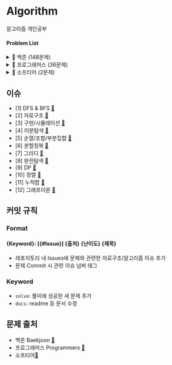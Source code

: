 # Algorithm

알고리즘 개인공부

#### Problem List

<details>
  <summary>📁 백준 (148문제)</summary>
  </br>
  
<div markdown="1">

| 번호                                            | 문제                    | 분류                           | 난이도   |                  느낀점                   |                    코드                     | 한번 더 풀어보기 |
| ----------------------------------------------- | ----------------------- | ------------------------------ | :--------: | :---------------------------------------: | :-----------------------------------------: | :--------------: |
| [b2583](https://www.acmicpc.net/problem/2583)   | 영역 구하기             | BFS, DFS                       | <img height="20px" width="20px" align="center" src="https://static.solved.ac/tier_small/10.svg"/> |      [📘](백준/b2583_영역구하기.md)       |      [💻](백준/b2583_영역구하기.java)       |        ❌        |
| [b1697](https://www.acmicpc.net/problem/1697)   | 숨바꼭질                | BFS, DFS                       | <img height="20px" width="20px" align="center" src="https://static.solved.ac/tier_small/10.svg"/> |       [📘](백준/b1697_숨바꼭질.md)        |       [💻](백준/b1697_숨바꼭질.java)        |        ❌        |
| [b2178](https://www.acmicpc.net/problem/2178)   | 미로탐색                | BFS, DFS                       | <img height="20px" width="20px" align="center" src="https://static.solved.ac/tier_small/10.svg"/> |       [📘](백준/b2178_미로탐색.md)        |       [💻](백준/b2178_미로탐색.java)        |        ❌        |
| [b2493](https://www.acmicpc.net/problem/2493)   | 탑                      | 자료구조/스택                  | <img height="20px" width="20px" align="center" src="https://static.solved.ac/tier_small/11.svg"/> |          [📘](백준/b2493_탑.md)           |          [💻](백준/b2493_탑.java)           |        🔺        |
| [b20006](https://www.acmicpc.net/problem/20006) | 랭킹전 대기열           | 구현                           | <img height="20px" width="20px" align="center" src="https://static.solved.ac/tier_small/9.svg"/> |     [📘](백준/b20006_랭킹전대기열.md)     |     [💻](백준/b20006_랭킹전대기열.java)     |       ⭕️        |
| [b20125](https://www.acmicpc.net/problem/20125) | 쿠키의 신체측정         | 구현                           | <img height="20px" width="20px" align="center" src="https://static.solved.ac/tier_small/7.svg"/> |    [📘](백준/b20125_쿠키의신체측정.md)    |    [💻](백준/b20125_쿠키의신체측정.java)    |        ❌        |
| [b2468](https://www.acmicpc.net/problem/2468)   | 안전영역                | BFS, DFS                       | <img height="20px" width="20px" align="center" src="https://static.solved.ac/tier_small/10.svg"/>  |       [📘](백준/b2468_안전영역.md)        |       [💻](백준/b2468_안전영역.java)        |        ❌        |
| [b19637](https://www.acmicpc.net/problem/19637) | IF문 좀 대신 써줘       | 이분탐색                       | <img height="20px" width="20px" align="center" src="https://static.solved.ac/tier_small/8.svg"/> |    [📘](백준/b19637_IF문좀대신써줘.md)    |    [💻](백준/b19637_IF문좀대신써줘.java)    |        🔺        |
| [b1590](https://www.acmicpc.net/problem/1590)   | 캠프가는영식            | 이분탐색                       |  <img height="20px" width="20px" align="center" src="https://static.solved.ac/tier_small/7.svg"/> |     [📘](백준/b1590_캠프가는영식.md)      |     [💻](백준/b1590_캠프가는영식.java)      |        🔺        |
| [b7569](https://www.acmicpc.net/problem/7569)   | 토마토                  | BFS, DFS                       |  <img height="20px" width="20px" align="center" src="https://static.solved.ac/tier_small/12.svg"/>  |        [📘](백준/b7569_토마토.md)         |        [💻](백준/b7569_토마토.java)         |        ❌        |
| [b7795](https://www.acmicpc.net/problem/7795)   | 먹을 것인가 먹힐 것인가 | 이분탐색                       |  <img height="20px" width="20px" align="center" src="https://static.solved.ac/tier_small/6.svg"/> | [📘](백준/b7795_먹을것인가먹힐것인가.md)  | [💻](백준/b7795_먹을것인가먹힐것인가.java)  |        ❌        |
| [b15686](https://www.acmicpc.net/problem/15686) | 치킨배달                | BFS, DFS/구현/순조부           |  <img height="20px" width="20px" align="center" src="https://static.solved.ac/tier_small/11.svg"/>    |       [📘](백준/b15686_치킨배달.md)       |       [💻](백준/b15686_치킨배달.java)       |       ⭕️        |
| [b3055](https://www.acmicpc.net/problem/3055)   | 탈출                    | BFS, DFS                       |  <img height="20px" width="20px" align="center" src="https://static.solved.ac/tier_small/12.svg"/>    |         [📘](백준/b3055_탈출.md)          |         [💻](백준/b3055_탈출.java)          |        ❌        |
| [b11724](https://www.acmicpc.net/problem/11724) | 연결 요소의 개수        | 그래프이론/BFS, DFS            |  <img height="20px" width="20px" align="center" src="https://static.solved.ac/tier_small/9.svg"/>  |    [📘](백준/b11724_연결요소의개수.md)    |    [💻](백준/b11724_연결요소의개수.java)    |        🔺        |
| [b1707](https://www.acmicpc.net/problem/1707)   | 이분 그래프             | 그래프이론/BFS, DFS            |  <img height="20px" width="20px" align="center" src="https://static.solved.ac/tier_small/12.svg"/>    |      [📘](백준/b1707_이분그래프.md)       |      [💻](백준/b1707_이분그래프.java)       |       ⭕️        |
| [b10451](https://www.acmicpc.net/problem/10451) | 순열 사이클             | 그래프이론/BFS, DFS            |  <img height="20px" width="20px" align="center" src="https://static.solved.ac/tier_small/8.svg"/>  |      [📘](백준/b10451_순열사이클.md)      |      [💻](백준/b10451_순열사이클.java)      |        ❌        |
| [b2331](https://www.acmicpc.net/problem/2331)   | 반복수열                | 수학/구현                      |  <img height="20px" width="20px" align="center" src="https://static.solved.ac/tier_small/7.svg"/>  |       [📘](백준/b2331_반복수열.md)        |       [💻](백준/b2331_반복수열.java)        |        ❌        |
| [b9466](https://www.acmicpc.net/problem/9466)   | 텀 프로젝트             | 그래프이론/BFS, DFS            |  <img height="20px" width="20px" align="center" src="https://static.solved.ac/tier_small/13.svg"/>   |      [📘](백준/b9466_텀프로젝트.md)       |      [💻](백준/b9466_텀프로젝트.java)       |       ⭕️        |
| [b2667](https://www.acmicpc.net/problem/2667)   | 단지번호                | BFS, DFS                       |  <img height="20px" width="20px" align="center" src="https://static.solved.ac/tier_small/10.svg"/>  |       [📘](백준/b2667_단지번호.md)        |       [💻](백준/b2667_단지번호.java)        |        ❌        |
| [b2146](https://www.acmicpc.net/problem/2146)   | 다리만들기              | BFS, DFS                       |  <img height="20px" width="20px" align="center" src="https://static.solved.ac/tier_small/13.svg"/>   |      [📘](백준/b2146_다리만들기.md)       |      [💻](백준/b2146_다리만들기.java)       |        ❌        |
| [b1991](https://www.acmicpc.net/problem/1991)   | 트리순회                | 자료구조/트리                  |  <img height="20px" width="20px" align="center" src="https://static.solved.ac/tier_small/10.svg"/>  |       [📘](백준/b1991_트리순회.md)        |       [💻](백준/b1991_트리순회.java)        |       ⭕️        |
| [b11725](https://www.acmicpc.net/problem/11725) | 트리의 부모 찾기        | 그래프이론/BFS, DFS/트리       |  <img height="20px" width="20px" align="center" src="https://static.solved.ac/tier_small/9.svg"/>  |    [📘](백준/b11725_트리의부모찾기.md)    |    [💻](백준/b11725_트리의부모찾기.java)    |        ❌        |
| [b1967](https://www.acmicpc.net/problem/1967)   | 트리의 지름             | BFS, DFS/트리                  |  <img height="20px" width="20px" align="center" src="https://static.solved.ac/tier_small/12.svg"/>    |      [📘](백준/b1967_트리의지름.md)       |      [💻](백준/b1967_트리의지름.java)       |        ❌        |
| [b1167](https://www.acmicpc.net/problem/1167)   | 트리의 지름             | BFS, DFS/트리                  |  <img height="20px" width="20px" align="center" src="https://static.solved.ac/tier_small/14.svg"/>    |      [📘](백준/b1167_트리의지름.md)       |      [💻](백준/b1167_트리의지름.java)       |        ❌        |
| [b1654](https://www.acmicpc.net/problem/1654)   | 랜선자르기              | 이분탐색                       |  <img height="20px" width="20px" align="center" src="https://static.solved.ac/tier_small/9.svg"/>  |      [📘](백준/b1654_랜선자르기.md)       |      [💻](백준/b1654_랜선자르기.java)       |        ❌        |
| [b2805](https://www.acmicpc.net/problem/2805)   | 나무자르기              | 이분탐색                       |  <img height="20px" width="20px" align="center" src="https://static.solved.ac/tier_small/9.svg"/>  |      [📘](백준/b2805_나무자르기.md)       |      [💻](백준/b1654_나무자르기.java)       |        ❌        |
| [b10816](https://www.acmicpc.net/problem/10816) | 숫자카드2               | 이분탐색                       |  <img height="20px" width="20px" align="center" src="https://static.solved.ac/tier_small/7.svg"/>  |      [📘](백준/b10816_숫자카드2.md)       |      [💻](백준/b10816_숫자카드2.java)       |        ❌        |
| [b2110](https://www.acmicpc.net/problem/2110)   | 공유기설치              | 이분탐색                       |  <img height="20px" width="20px" align="center" src="https://static.solved.ac/tier_small/12.svg"/>   |        [📘](백준/b2110_공유기.md)         |        [💻](백준/b2110_공유기.java)         |        ❌        |
| [b10815](https://www.acmicpc.net/problem/10815) | 숫자카드                | 이분탐색                       |  <img height="20px" width="20px" align="center" src="https://static.solved.ac/tier_small/6.svg"/>  |       [📘](백준/b10815_숫자카드.md)       |       [💻](백준/b10815_숫자카드.java)       |        ❌        |
| [b11728](https://www.acmicpc.net/problem/11728) | 배열합치기              | 분할정복                       |  <img height="20px" width="20px" align="center" src="https://static.solved.ac/tier_small/6.svg"/>  |      [📘](백준/b11728_배열합치기.md)      |      [💻](백준/b11728_배열합치기.java)      |        ❌        |
| [b1780](https://www.acmicpc.net/problem/1780)   | 종이의개수              | 분할정복                       |  <img height="20px" width="20px" align="center" src="https://static.solved.ac/tier_small/9.svg"/>  |      [📘](백준/b1780_종이의개수.md)       |      [💻](백준/b1780_종이의개수.java)       |       ⭕️        |
| [b1992](https://www.acmicpc.net/problem/1992)   | 쿼드트리                | 분할정복                       |  <img height="20px" width="20px" align="center" src="https://static.solved.ac/tier_small/10.svg"/>  |       [📘](백준/b1992_쿼드트리.md)        |       [💻](백준/b1992_쿼드트리.java)        |        ❌        |
| [b2447](https://www.acmicpc.net/problem/2447)   | 별찍기10                | 분할정복                       |  <img height="20px" width="20px" align="center" src="https://static.solved.ac/tier_small/11.svg"/>    |       [📘](백준/b2447_별찍기10.md)        |       [💻](백준/b2447_별찍기10.java)        |        ❌        |
| [b11047](https://www.acmicpc.net/problem/11047) | 동전0                   | 그리디                         |  <img height="20px" width="20px" align="center" src="https://static.solved.ac/tier_small/7.svg"/>  |        [📘](백준/b11047_동전0.md)         |        [💻](백준/b11047_동전0.java)         |        ❌        |
| [b10610](https://www.acmicpc.net/problem/10610) | 30                      | 그리디                         |  <img height="20px" width="20px" align="center" src="https://static.solved.ac/tier_small/7.svg"/>  |          [📘](백준/b10610_30.md)          |          [💻](백준/b10610_30.java)          |        ❌        |
| [b1783](https://www.acmicpc.net/problem/1783)   | 병든 나이트             | 그리디                         |  <img height="20px" width="20px" align="center" src="https://static.solved.ac/tier_small/8.svg"/>  |      [📘](백준/b1783_병든나이트.md)       |      [💻](백준/b1783_병든나이트.java)       |        ❌        |
| [b1931](https://www.acmicpc.net/problem/1931)   | 회의실 배정             | 그리디                         |  <img height="20px" width="20px" align="center" src="https://static.solved.ac/tier_small/10.svg"/>  |      [📘](백준/b1931_회의실배정.md)       |      [💻](백준/b1931_회의실배정.java)       |        ❌        |
| [b1744](https://www.acmicpc.net/problem/1744)   | 수묶기                  | 그리디                         |  <img height="20px" width="20px" align="center" src="https://static.solved.ac/tier_small/12.svg"/>   |        [📘](백준/b1744_수묶기.md)         |        [💻](백준/b1744_수묶기.java)         |        ❌        |
| [b1476](https://www.acmicpc.net/problem/1476)   | 날짜계산                | 완전탐색                       |  <img height="20px" width="20px" align="center" src="https://static.solved.ac/tier_small/6.svg"/>  |       [📘](백준/b1476_날짜계산.md)        |       [💻](백준/b1476_날짜계산.java)        |        ❌        |
| [b1107](https://www.acmicpc.net/problem/1107)   | 리모컨                  | 완전탐색                       |  <img height="20px" width="20px" align="center" src="https://static.solved.ac/tier_small/11.svg"/>   |        [📘](백준/b1107_리모컨.md)         |        [💻](백준/b1107_리모컨.java)         |       ⭕️        |
| [b9095](https://www.acmicpc.net/problem/9095)   | 1,2,3 더하기            | 완전탐색/DP                    |  <img height="20px" width="20px" align="center" src="https://static.solved.ac/tier_small/8.svg"/>  |       [📘](백준/b9095_123더하기.md)       |       [💻](백준/b9095_123더하기.java)       |        🔺        |
| [b10819](https://www.acmicpc.net/problem/10819) | 차이를 최대로           | 완전탐색                       |  <img height="20px" width="20px" align="center" src="https://static.solved.ac/tier_small/9.svg"/>  |     [📘](백준/b10819_차이를최대로.md)     |     [💻](백준/b10819_차이를최대로.java)     |        ❌        |
| [b10971](https://www.acmicpc.net/problem/10971) | 외판원순회2             | 완전탐색                       |  <img height="20px" width="20px" align="center" src="https://static.solved.ac/tier_small/9.svg"/>  |     [📘](백준/b10971_외판원순회2.md)      |     [💻](백준/b10971_외판원순회2.java)      |        ❌        |
| [b1963](https://www.acmicpc.net/problem/1963)   | 소수경로                | 완전탐색                       |  <img height="20px" width="20px" align="center" src="https://static.solved.ac/tier_small/12.svg"/>   |       [📘](백준/b1963_소수경로.md)        |       [💻](백준/b1963_소수경로.java)        |       ⭕️        |
| [b9019](https://www.acmicpc.net/problem/9019)   | DSLR                    | 완전탐색                       |  <img height="20px" width="20px" align="center" src="https://static.solved.ac/tier_small/12.svg"/>    |         [📘](백준/b9019_DSLR.md)          |         [💻](백준/b9019_DSLR.java)          |        ❌        |
| [b2251](https://www.acmicpc.net/problem/2251)   | 물통                    | 완전탐색                       |  <img height="20px" width="20px" align="center" src="https://static.solved.ac/tier_small/11.svg"/>    |         [📘](백준/b2251_물통.md)          |         [💻](백준/b2251_물통.java)          |        ❌        |
| [b2186](https://www.acmicpc.net/problem/2186)   | 문자판                  | 완전탐색/DP                    |  <img height="20px" width="20px" align="center" src="https://static.solved.ac/tier_small/12.svg"/>    |        [📘](백준/b2186_문자판.md)         |           [💻](백준/b2186_.java)            |       ⭕️        |
| [b5014](https://www.acmicpc.net/problem/5014)   | 스타트링크              | 완전탐색                       |  <img height="20px" width="20px" align="center" src="https://static.solved.ac/tier_small/10.svg"/>  |      [📘](백준/b5014_스타트링크.md)       |      [💻](백준/b5014_스타트링크.java)       |        ❌        |
| [b16509](https://www.acmicpc.net/problem/16509) | 장군                    | 구현/BFS, DFS                  |  <img height="20px" width="20px" align="center" src="https://static.solved.ac/tier_small/11.svg"/>    |         [📘](백준/b16509_장군.md)         |         [💻](백준/b16509_장군.java)         |        ❌        |
| [b2174](https://www.acmicpc.net/problem/2174)   | 로봇 시뮬레이션         | 구현                           |  <img height="20px" width="20px" align="center" src="https://static.solved.ac/tier_small/11.svg"/>    |    [📘](백준/b2174_로봇시뮬레이션.md)     |    [💻](백준/b2174_로봇시뮬레이션.java)     |        ❌        |
| [b22251](https://www.acmicpc.net/problem/22251) | 빌런 호석               | 구현/완전탐색                  |  <img height="20px" width="20px" align="center" src="https://static.solved.ac/tier_small/11.svg"/>    |       [📘](백준/b22251_빌런호석.md)       |       [💻](백준/b22251_빌런호석.java)       |       ⭕️        |
| [b2668](https://www.acmicpc.net/problem/2668)   | 숫자고르기              | BFS, DFS                       |  <img height="20px" width="20px" align="center" src="https://static.solved.ac/tier_small/11.svg"/>    |      [📘](백준/b2668_숫자고르기.md)       |      [💻](백준/b2668_숫자고르기.java)       |       ⭕️        |
| [b1912](https://www.acmicpc.net/problem/1912)   | 연속합                  | DP                             |  <img height="20px" width="20px" align="center" src="https://static.solved.ac/tier_small/9.svg"/>  |        [📘](백준/b1912_연속합.md)         |        [💻](백준/b1912_연속합.java)         |        ❌        |
| [b16953](https://www.acmicpc.net/problem/16953) | A to B                  | BFS, DFS                       |  <img height="20px" width="20px" align="center" src="https://static.solved.ac/tier_small/9.svg"/>  |         [📘](백준/b16953_AtoB.md)         |         [💻](백준/b16953_AtoB.java)         |        ❌        |
| [b17136](https://www.acmicpc.net/problem/17136) | 색종이 붙이기           | 완전탐색                       |  <img height="20px" width="20px" align="center" src="https://static.solved.ac/tier_small/14.svg"/>    |     [📘](백준/b17136_색종이붙이기.md)     |     [💻](백준/b17136_색종이붙이기.java)     |       ⭕️        |
| [b16434](https://www.acmicpc.net/problem/16434) | 드래곤 앤 던전          | 구현                           |  <img height="20px" width="20px" align="center" src="https://static.solved.ac/tier_small/11.svg"/>    |     [📘](백준/b16434_드래곤앤던전.md)     |     [💻](백준/b16434_드래곤앤던전.java)     |       ⭕️        |
| [b9012](https://www.acmicpc.net/problem/9012)   | 괄호                    | 자료구조/스택                  |  <img height="20px" width="20px" align="center" src="https://static.solved.ac/tier_small/7.svg"/>  |         [📘](백준/b9012_괄호.md)          |         [💻](백준/b9012_괄호.java)          |        ❌        |
| [b2559](https://www.acmicpc.net/problem/2559)   | 수열                    | 구현                           |  <img height="20px" width="20px" align="center" src="https://static.solved.ac/tier_small/8.svg"/>  |         [📘](백준/b2559_수열.md)          |         [💻](백준/b2559_수열.java)          |        ❌        |
| [b12851](https://www.acmicpc.net/problem/12851) | 숨바꼭질2               | BFS, DFS                       |  <img height="20px" width="20px" align="center" src="https://static.solved.ac/tier_small/12.svg"/>    |      [📘](백준/b12851_숨바꼭질2.md)       |      [💻](백준/b12851_숨바꼭질2.java)       |        🔺        |
| [b2240](https://www.acmicpc.net/problem/2240)   | 자두나무                | DP                             |  <img height="20px" width="20px" align="center" src="https://static.solved.ac/tier_small/11.svg"/>   |       [📘](백준/b2240_자두나무.md)        |       [💻](백준/b2240_자두나무.java)        |       ⭕️        |
| [b17822](https://www.acmicpc.net/problem/17822) | 원판돌리기              | 구현/시뮬레이션                |  <img height="20px" width="20px" align="center" src="https://static.solved.ac/tier_small/14.svg"/>    |      [📘](백준/b17822_원판돌리기.md)      |      [💻](백준/b17822_원판돌리기.java)      |        ❌        |
| [b1182](https://www.acmicpc.net/problem/1182)   | 부분수열의 합           | 완전탐색/순조부                |  <img height="20px" width="20px" align="center" src="https://static.solved.ac/tier_small/9.svg"/>  |     [📘](백준/b1182_부분수열의합.md)      |     [💻](백준/b1182_부분수열의합.java)      |        ❌        |
| [b17144](https://www.acmicpc.net/problem/17144) | 미세먼지 안녕!          | 구현/시뮬레이션                |  <img height="20px" width="20px" align="center" src="https://static.solved.ac/tier_small/12.svg"/>    |     [📘](백준/b17144_미세먼지안녕.md)     |     [💻](백준/b17144_미세먼지안녕.java)     |        ❌        |
| [b2910](https://www.acmicpc.net/problem/2910)   | 빈도 정렬               | 자료구조/해시                  |  <img height="20px" width="20px" align="center" src="https://static.solved.ac/tier_small/8.svg"/>  |       [📘](백준/b2910_빈도정렬.md)        |       [💻](백준/b2910_빈도정렬.java)        |       ⭕️        |
| [b15989](https://www.acmicpc.net/problem/15989) | 1,2,3 더하기 4          | DP                             |  <img height="20px" width="20px" align="center" src="https://static.solved.ac/tier_small/9.svg"/>  |      [📘](백준/b15989_123더하기4.md)      |      [💻](백준/b15989_123더하기4.java)      |        🔺        |
| [b5972](https://www.acmicpc.net/problem/5972)   | 택배 배송               | 다익스트라/그래프이론          |  <img height="20px" width="20px" align="center" src="https://static.solved.ac/tier_small/11.svg"/>    |       [📘](백준/b5972_택배배송.md)        |       [💻](백준/b5972_택배배송.java)        |       ⭕️        |
| [b1863](https://www.acmicpc.net/problem/1863)   | 스카이라인 쉬운거       | 자료구조/스택                  |  <img height="20px" width="20px" align="center" src="https://static.solved.ac/tier_small/11.svg"/>    |   [📘](백준/b1863_스카이라인쉬운거.md)    |   [💻](백준/b1863_스카이라인쉬운거.java)    |       ⭕️        |
| [b20920](https://www.acmicpc.net/problem/20920) | 영단어 암기는 괴로워    | 자료구조/해시                  |  <img height="20px" width="20px" align="center" src="https://static.solved.ac/tier_small/8.svg"/>  |  [📘](백준/b20920_영단어암기는괴로워.md)  |  [💻](백준/b20920_영단어암기는괴로워.java)  |        ❌        |
| [b2141](https://www.acmicpc.net/problem/2141)   | 우체국                  | 그리디/정렬                    |  <img height="20px" width="20px" align="center" src="https://static.solved.ac/tier_small/12.svg"/>    |        [📘](백준/b2141_우체국.md)         |        [💻](백준/b2141_우체국.java)         |       ⭕️        |
| [b1018](https://www.acmicpc.net/problem/1018)   | 체스판 다시 칠하기      | 완전탐색                       |  <img height="20px" width="20px" align="center" src="https://static.solved.ac/tier_small/7.svg"/>  |   [📘](백준/b1018_체스판다시칠하기.md)    |   [💻](백준/b1018_체스판다시칠하기.java)    |        ❌        |
| [b1940](https://www.acmicpc.net/problem/1940)   | 주몽                    | 완전탐색                       |  <img height="20px" width="20px" align="center" src="https://static.solved.ac/tier_small/7.svg"/>  |         [📘](백준/b1940_주몽.md)          |         [💻](백준/b1940_주몽.java)          |        ❌        |
| [b1976](https://www.acmicpc.net/problem/1976)   | 여행가자                | 그래프이론                     |  <img height="20px" width="20px" align="center" src="https://static.solved.ac/tier_small/12.svg"/>    |       [📘](백준/b1976_여행가자.md)        |       [💻](백준/b1976_여행가자.java)        |       ⭕️        |
| [b4949](https://www.acmicpc.net/problem/4949)   | 균형잡힌 세상           | 자료구조/스택                  |  <img height="20px" width="20px" align="center" src="https://static.solved.ac/tier_small/7.svg"/> |     [📘](백준/b4949_균형잡힌세상.md)      |     [💻](백준/b4949_균형잡힌세상.java)      |        ❌        |
| [b6593](https://www.acmicpc.net/problem/6593)   | 상범 빌딩               | BFS, DFS                       |  <img height="20px" width="20px" align="center" src="https://static.solved.ac/tier_small/11.svg"/>    |       [📘](백준/b6593_상범빌딩.md)        |       [💻](백준/b6593_상범빌딩.java)        |        ❌        |
| [b2343](https://www.acmicpc.net/problem/2343)   | 기타 레슨               | 이분탐색                       |  <img height="20px" width="20px" align="center" src="https://static.solved.ac/tier_small/10.svg"/>  |       [📘](백준/b2343_기타레슨.md)        |       [💻](백준/b2343_기타레슨.java)        |        🔺        |
| [b1911](https://www.acmicpc.net/problem/1911)   | 흙길 보수하기           | 정렬                           |  <img height="20px" width="20px" align="center" src="https://static.solved.ac/tier_small/10.svg"/>  |     [📘](백준/b1911_흙길보수하기.md)      |     [💻](백준/b1911_흙길보수하기.java)      |        ❌        |
| [b20437](https://www.acmicpc.net/problem/20437) | 문자열 게임2            | 완전탐색/문자열/투포인터       |  <img height="20px" width="20px" align="center" src="https://static.solved.ac/tier_small/11.svg"/>    |     [📘](백준/b20437_문자열게임2.md)      |     [💻](백준/b20437_문자열게임2.java)      |        🔺        |
| [b5427](https://www.acmicpc.net/problem/5427)   | 불                      | BFS, DFS                       |  <img height="20px" width="20px" align="center" src="https://static.solved.ac/tier_small/12.svg"/>    |          [📘](백준/b5427_불.md)           |          [💻](백준/b5427_불.java)           |        🔺        |
| [b1446](https://www.acmicpc.net/problem/1446)   | 지름길                  | 그래프이론                     |  <img height="20px" width="20px" align="center" src="https://static.solved.ac/tier_small/10.svg"/>  |        [📘](백준/b1446_지름길.md)         |        [💻](백준/b1446_지름길.java)         |       ⭕️        |
| [b1911](https://www.acmicpc.net/problem/2206)   | 벽 부수고 이동하기      | BFS, DFS                       |  <img height="20px" width="20px" align="center" src="https://static.solved.ac/tier_small/13.svg"/>    |   [📘](백준/b2206_벽부수고이동하기.md)    |   [💻](백준/b2206_벽부수고이동하기.java)    |        ❌        |
| [b14620](https://www.acmicpc.net/problem/14620) | 꽃길                    | 완전탐색                       |  <img height="20px" width="20px" align="center" src="https://static.solved.ac/tier_small/9.svg"/>  |         [📘](백준/b14620_꽃길.md)         |         [💻](백준/b14620_꽃길.java)         |        ❌        |
| [b1189](https://www.acmicpc.net/problem/1189)   | 컴백홈                  | 완전탐색                       |  <img height="20px" width="20px" align="center" src="https://static.solved.ac/tier_small/10.svg"/>  |        [📘](백준/b1189_컴백홈.md)         |        [💻](백준/b1189_컴백홈.java)         |        ❌        |
| [b20300](https://www.acmicpc.net/problem/20300) | 서강근육맨              | 그리디                         |  <img height="20px" width="20px" align="center" src="https://static.solved.ac/tier_small/8.svg"/>  |      [📘](백준/b20300_서강근육맨.md)      |      [💻](백준/b20300_서강근육맨.java)      |        ❌        |
| [b16234](https://www.acmicpc.net/problem/16234) | 인구이동                | BFS, DFS / 구현                |  <img height="20px" width="20px" align="center" src="https://static.solved.ac/tier_small/11.svg"/>    |       [📘](백준/b16234_인구이동.md)       |       [💻](백준/b16234_인구이동.java)       |        🔺        |
| [b2193](https://www.acmicpc.net/problem/2193)   | 이친수                  | DP                             |  <img height="20px" width="20px" align="center" src="https://static.solved.ac/tier_small/8.svg"/>  |        [📘](백준/b2193_이친수.md)         |        [💻](백준/b2193_이친수.java)         |        ❌        |
| [b14503](https://www.acmicpc.net/problem/14503) | 로봇 청소기             | 구현                           |  <img height="20px" width="20px" align="center" src="https://static.solved.ac/tier_small/1.svg"/>   |      [📘](백준/b14503_로봇청소기.md)      |      [💻](백준/b14503_로봇청소기.java)      |        ❌        |
| [b7562](https://www.acmicpc.net/problem/7562)   | 나이트의이동            | BFS, DFS                       |  <img height="20px" width="20px" align="center" src="https://static.solved.ac/tier_small/10.svg"/>  |     [📘](백준/b7562_나이트의이동.md)      |     [💻](백준/b7562_나이트의이동.java)      |        ❌        |
| [b2579](https://www.acmicpc.net/problem/2579)   | 계단오르기              | DP                             |  <img height="20px" width="20px" align="center" src="https://static.solved.ac/tier_small/8.svg"/>  |      [📘](백준/b2579_계단오르기.md)       |      [💻](백준/b2579_계단오르기.java)       |        ❌        |
| [b6198](https://www.acmicpc.net/problem/6198)   | 옥상 정원 꾸미기        | 구현                           |  <img height="20px" width="20px" align="center" src="https://static.solved.ac/tier_small/11.svg"/>    |    [📘](백준/b6198_옥상정원꾸미기.md)     |    [💻](백준/b6198_옥상정원꾸미기.java)     |        ❌        |
| [b2606](https://www.acmicpc.net/problem/2606)   | 바이러스                | 그래프이론/BFS, DFS            |  <img height="20px" width="20px" align="center" src="https://static.solved.ac/tier_small/8.svg"/>  |       [📘](백준/b2606_바이러스.md)        |       [💻](백준/b2606_바이러스.java)        |        ❌        |
| [b1926](https://www.acmicpc.net/problem/1926)   | 그림                    | BFS, DFS                       |  <img height="20px" width="20px" align="center" src="https://static.solved.ac/tier_small/10.svg"/>  |         [📘](백준/b1926_그림.md)          |         [💻](백준/b1926_그림.java)          |        ❌        |
| [b2156](https://www.acmicpc.net/problem/2156)   | 포도주 시식             | DP                             |  <img height="20px" width="20px" align="center" src="https://static.solved.ac/tier_small/10.svg"/>  |      [📘](백준/b2156_포도주시식.md)       |      [💻](백준/b2156_포도주시식.java)       |        ❌        |
| [b17135](https://www.acmicpc.net/problem/17135) | 캐슬디펜스              | BFS, DFS/구현/순조부           |  <img height="20px" width="20px" align="center" src="https://static.solved.ac/tier_small/12.svg"/>    |      [📘](백준/b17135_캐슬디펜스.md)      |      [💻](백준/b17135_캐슬디펜스.java)      |        ❌        |
| [b1406](https://www.acmicpc.net/problem/1406)   | 에디터                  | 자료구조                       |  <img height="20px" width="20px" align="center" src="https://static.solved.ac/tier_small/9.svg"/>  |        [📘](백준/b1406_에디터.md)         |        [💻](백준/b1406_에디터.java)         |        🔺        |
| [b5430](https://www.acmicpc.net/problem/5430)   | AC                      | 구현/자료구조                  |  <img height="20px" width="20px" align="center" src="https://static.solved.ac/tier_small/11.svg"/>    |          [📘](백준/b5430_AC.md)           |          [💻](백준/b5430_AC.java)           |        🔺        |
| [b2469](https://www.acmicpc.net/problem/2469)   | 사다리타기              | 구현                           |  <img height="20px" width="20px" align="center" src="https://static.solved.ac/tier_small/11.svg"/>    |      [📘](백준/b2469_사다리타기.md)       |      [💻](백준/b2469_사다리타기.java)       |        ❌        |
| [b17178](https://www.acmicpc.net/problem/17178) | 줄서기                  | 구현/자료구조                  |  <img height="20px" width="20px" align="center" src="https://static.solved.ac/tier_small/11.svg"/>    |        [📘](백준/b17178_줄서기.md)        |        [💻](백준/b17178_줄서기.java)        |        🔺        |
| [b6987](https://www.acmicpc.net/problem/6987)   | 월드컵                  | 완전탐색                       |  <img height="20px" width="20px" align="center" src="https://static.solved.ac/tier_small/12.svg"/>    |        [📘](백준/b6987_월드컵.md)         |        [💻](백준/b6987_월드컵.java)         |       ⭕️        |
| [b17143](https://www.acmicpc.net/problem/17143) | 낚시왕                  | 구현                           |  <img height="20px" width="20px" align="center" src="https://static.solved.ac/tier_small/15.svg"/>    |        [📘](백준/b17143_낚시왕.md)        |        [💻](백준/b17143_낚시왕.java)        |        🔺        |
| [b4358](https://www.acmicpc.net/problem/4358)   | 생태학                  | 자료구조                       |  <img height="20px" width="20px" align="center" src="https://static.solved.ac/tier_small/9.svg"/>  |        [📘](백준/b4358_생태학.md)         |        [💻](백준/b4358_생태학.java)         |        ❌        |
| [b2370](https://www.acmicpc.net/problem/2470)   | 두용액                  | 정렬/투포인터                  |  <img height="20px" width="20px" align="center" src="https://static.solved.ac/tier_small/11.svg"/>    |        [📘](백준/b2470_두용액.md)         |        [💻](백준/b2470_두용액.java)         |        ❌        |
| [b9935](https://www.acmicpc.net/problem/9935)   | 문자열 폭발             | 자료구조                       |  <img height="20px" width="20px" align="center" src="https://static.solved.ac/tier_small/12.svg"/>    |      [📘](백준/b9935_문자열폭발.md)       |      [💻](백준/b9935_문자열폭발.java)       |       ⭕️        |
| [b2531](https://www.acmicpc.net/problem/2531)   | 회전초밥                | 구현/투포인터                  |  <img height="20px" width="20px" align="center" src="https://static.solved.ac/tier_small/10.svg"/>  |       [📘](백준/b2531_회전초밥.md)        |       [💻](백준/b2531_회전초밥.java)        |        ❌        |
| [b1238](https://www.acmicpc.net/problem/1238)   | 파티                    | 다익스트라/그래프이론          |  <img height="20px" width="20px" align="center" src="https://static.solved.ac/tier_small/14.svg"/>    |         [📘](백준/b1238_파티.md)          |         [💻](백준/b1238_파티.java)          |       ⭕️        |
| [b1753](https://www.acmicpc.net/problem/1753)   | 최단경로                | 다익스트라/그래프이론          |  <img height="20px" width="20px" align="center" src="https://static.solved.ac/tier_small/12.svg"/>    |       [📘](백준/b1753_최단경로.md)        |       [💻](백준/b1753_최단경로.java)        |        ❌        |
| [b1916](https://www.acmicpc.net/problem/1916)   | 최소비용구하기          | 다익스트라/그래프이론          |  <img height="20px" width="20px" align="center" src="https://static.solved.ac/tier_small/11.svg"/>    |    [📘](백준/b1916_최소비용구하기.md)     |    [💻](백준/b1916_최소비용구하기.java)     |        ❌        |
| [b1504](https://www.acmicpc.net/problem/1504)   | 특정한 최단경로         | 다익스트라/그래프이론          | <img height="20px" width="20px" align="center" src="https://static.solved.ac/tier_small/12.svg"/>   |    [📘](백준/b1504_특정한최단경로.md)     |    [💻](백준/b1504_특정한최단경로.java)     |        ❌        |
| [b1261](https://www.acmicpc.net/problem/1261)   | 알고스팟                | BFS, DFS/다익스트라/그래프이론 | <img height="20px" width="20px" align="center" src="https://static.solved.ac/tier_small/12.svg"/>   |       [📘](백준/b1261_알고스팟.md)        |       [💻](백준/b1261_알고스팟.java)        |        🔺        |
| [b13549](https://www.acmicpc.net/problem/13549) | 숨바꼭질3               | BFS, DFS                       | <img height="20px" width="20px" align="center" src="https://static.solved.ac/tier_small/11.svg"/>    |      [📘](백준/b13549_숨바꼭질3.md)       |       [💻](백준/b13549_숨바꼭질.java)       |        ❌        |
| [b11779](https://www.acmicpc.net/problem/11779) | 최소비용구하기2         | 다익스트라/그래프이론          | <img height="20px" width="20px" align="center" src="https://static.solved.ac/tier_small/13.svg"/>    |   [📘](백준/b11779_최소비용구하기2.md)    |   [💻](백준/b11779_최소비용구하기2.java)    |        🔺        |
| [b2665](https://www.acmicpc.net/problem/2665)   | 미로만들기              | BFS, DFS/다익스트라/그래프이론 | <img height="20px" width="20px" align="center" src="https://static.solved.ac/tier_small/12.svg"/>   |      [📘](백준/b2665_미로만들기.md)       |      [💻](백준/b2665_미로만들기.java)       |        ❌        |
| [b14983](https://www.acmicpc.net/problem/14983) | 서강그라운드            | 다익스트라/그래프이론          | <img height="20px" width="20px" align="center" src="https://static.solved.ac/tier_small/12.svg"/>    |     [📘](백준/b14983_서강그라운드.md)     |     [💻](백준/b14983_서강그라운드.java)     |        ❌        |
| [b10282](https://www.acmicpc.net/problem/10282) | 해킹                    | 다익스트라/그래프이론          | <img height="20px" width="20px" align="center" src="https://static.solved.ac/tier_small/12.svg"/>    |         [📘](백준/b10282_해킹.md)         |         [💻](백준/b10282_해킹.java)         |        ❌        |
| [b2138](https://www.acmicpc.net/problem/2138)   | 전구와스위치            | 그리디                         | <img height="20px" width="20px" align="center" src="https://static.solved.ac/tier_small/11.svg"/>    |     [📘](백준/b2138_전구와스위치.md)      |     [💻](백준/b2138_전구와스위치.java)      |        🔺        |
| [b16118](https://www.acmicpc.net/problem/16118) | 달빛여우                | 다익스트라/그래프이론          | <img height="20px" width="20px" align="center" src="https://static.solved.ac/tier_small/15.svg"/>    |       [📘](백준/b16118_달빛여우.md)       |       [💻](백준/b16118_달빛여우.java)       |       ⭕️        |
| [b1253](https://www.acmicpc.net/problem/1253)   | 좋다                    | 정렬/투포인터/이분탐색         | <img height="20px" width="20px" align="center" src="https://static.solved.ac/tier_small/12.svg"/>   |         [📘](백준/b1253_좋다.md)          |         [💻](백준/b1253_좋다.java)          |        🔺        |
| [b20055](https://www.acmicpc.net/problem/20055) | 컨베이어 벨트 위의 로봇 | 구현/시뮬레이션                | <img height="20px" width="20px" align="center" src="https://static.solved.ac/tier_small/11.svg"/>    | [📘](백준/b20055_컨베이어벨트위의로봇.md) | [💻](백준/b20055_컨베이어벨트위의로봇.java) |        ❌        |
| [b2467](https://www.acmicpc.net/problem/2467)   | 용액                    | 투포인터/이분탐색              | <img height="20px" width="20px" align="center" src="https://static.solved.ac/tier_small/11.svg"/>  |         [📘](백준/b2467_용액.md)          |         [💻](백준/b2467_용액.java)          |        ❌        |
| [b12685](https://www.acmicpc.net/problem/12685) | 평범한 배낭             | DP                             | <img height="20px" width="20px" align="center" src="https://static.solved.ac/tier_small/11.svg"/>   |      [📘](백준/b12685_평범한배낭.md)      |      [💻](백준/b12685_평범한배낭.java)      |        🔺        |
| [b2258](https://www.acmicpc.net/problem/2258)   | 정육점                  | 그리디                         | <img height="20px" width="20px" align="center" src="https://static.solved.ac/tier_small/12.svg"/>    |        [📘](백준/b2258_정육점.md)         |        [💻](백준/b2258_정육점.java)         |        🔺        |
| [b1520](https://www.acmicpc.net/problem/1520)   | 내리막길                | DP / BFS, DFS / 우선순위 큐    | <img height="20px" width="20px" align="center" src="https://static.solved.ac/tier_small/13.svg"/>   |       [📘](백준/b1520_내리막길.md)        |       [💻](백준/b1520_내리막길.java)        |        🔺        |
| [b11660](https://www.acmicpc.net/problem/11660) | 구간 합 구하기5         | DP / 누적합                    | <img height="20px" width="20px" align="center" src="https://static.solved.ac/tier_small/10.svg"/> |    [📘](백준/b11660_구간합구하기5.md)     |    [💻](백준/b11660_구간합구하기5.java)     |        🔺        |
| [b1806](https://www.acmicpc.net/problem/1806)   | 부분합                  | 누적합 / 투포인터              | <img height="20px" width="20px" align="center" src="https://static.solved.ac/tier_small/12.svg"/>    |        [📘](백준/b1806_부분합.md)         |        [💻](백준/b1806_부분합.java)         |        ❌        |
| [b1202](https://www.acmicpc.net/problem/1202)   | 보석 도둑               | 그리디 / 우선순위큐            | <img height="20px" width="20px" align="center" src="https://static.solved.ac/tier_small/14.svg"/>  |       [📘](백준/b1202_보석도둑.md)        |       [💻](백준/b1202_보석도둑.java)        |        🔺        |
| [b2437](https://www.acmicpc.net/problem/2437)   | 저울                    | 누적합                         | <img height="20px" width="20px" align="center" src="https://static.solved.ac/tier_small/14.svg"/>  |         [📘](백준/b2437_저울.md)          |         [💻](백준/b2437_저울.java)          |        ❌        |
| [b3020](https://www.acmicpc.net/problem/3020)   | 개똥벌레                | 이분탐색 / 누적합              | <img height="20px" width="20px" align="center" src="https://static.solved.ac/tier_small/11.svg"/>   |       [📘](백준/b3020_개똥벌레.md)        |       [💻](백준/b3020_개똥벌레.java)        |       ⭕️        |
| [b1092](https://www.acmicpc.net/problem/1092)   | 배                      | 그리디                         | <img height="20px" width="20px" align="center" src="https://static.solved.ac/tier_small/11.svg"/>  |          [📘](백준/b1092_배.md)           |          [💻](백준/b1092_배.java)           |        🔺        |
| [b1461](https://www.acmicpc.net/problem/1461)   | 도서관                  | 그리디 / 우선순위큐            | <img height="20px" width="20px" align="center" src="https://static.solved.ac/tier_small/12.svg"/>   |        [📘](백준/b1461_도서관.md)         |        [💻](백준/b1461_도서관.java)         |        ❌        |
| [b16928](https://www.acmicpc.net/problem/16928) | 뱀과 사다리 게임        | BFS, DFS                       | <img height="20px" width="20px" align="center" src="https://static.solved.ac/tier_small/11.svg"/>   |    [📘](백준/b16928_뱀과사다리게임.md)    |    [💻](백준/b16928_뱀과사다리게임.java)    |        ❌        |
| [b19238](https://www.acmicpc.net/problem/19238) | 스타트택시              | BFS, DFS/구현                  | <img height="20px" width="20px" align="center" src="https://static.solved.ac/tier_small/14.svg"/>  |      [📘](백준/b19238_스타트택시.md)      |      [💻](백준/b19238_스타트택시.java)      |        🔺        |
| [b2252](https://www.acmicpc.net/problem/2252)   | 줄세우기                | 그래프이론 / 위상정렬              | <img height="20px" width="20px" align="center" src="https://static.solved.ac/tier_small/13.svg"/>   |       [📘](백준/b2252_줄세우기.md)        |       [💻](백준/b2252_줄세우기.java)        |       ⭕️        |
| [b11403](https://www.acmicpc.net/problem/11403) | 경로찾기              | 그래프이론 /플로이드-와샬                  | <img height="20px" width="20px" align="center" src="https://static.solved.ac/tier_small/10.svg"/>   |      [📘](백준/b11403_경로찾기.md)      |      [💻](백준/b11403_경로찾기.java)      |        🔺        |
| [b1197](https://www.acmicpc.net/problem/1197) | 최소 스패닝 트리             | 그래프이론 / 최소신장트리                 | <img height="20px" width="20px" align="center" src="https://static.solved.ac/tier_small/12.svg"/>   |      [📘](백준/b1197_최소스패닝트리.md)      |      [💻](백준/b1197_최소스패닝트리.java)      |        🔺        |
| [b11404](https://www.acmicpc.net/problem/11404) | 플로이드        | 그래프이론 / 다익스트라                       |  <img height="20px" width="20px" align="center" src="https://static.solved.ac/tier_small/12.svg"/>     |    [📘](백준/b11404_플로이드.md)    |    [💻](백준/b11404_플로이드.java)    |        ❌        |
| [b16236](https://www.acmicpc.net/problem/16236) | 아기 상어        | 그래프이론 / DFS, BFS                       | <img height="20px" width="20px" align="center" src="https://static.solved.ac/tier_small/13.svg"/>    |    [📘](백준/b16236_아기상어.md)    |    [💻](백준/b16236_아기상어.java)    |        ❌        |
| [b14500](https://www.acmicpc.net/problem/14500) | 테트로미노        | 구현 / 브루트포스                       |  <img height="20px" width="20px" align="center" src="https://static.solved.ac/tier_small/12.svg"/>     |    [📘](백준/b14500_테트로미노.md)    |    [💻](백준/b14500_테트로미노.java)    |        ❌        |
| [b1339](https://www.acmicpc.net/problem/1339) | 단어수학        | 그리디                       |  <img height="20px" width="20px" align="center" src="https://static.solved.ac/tier_small/12.svg"/>     |    [📘](백준/b1339_단어수학.md)    |    [💻](백준/b1339_단어수학.java)    |        🔺        |
| [b3190](https://www.acmicpc.net/problem/3190) | 뱀        | 구현 / 자료구조                        |  <img height="20px" width="20px" align="center" src="https://static.solved.ac/tier_small/12.svg"/>     |    [📘](백준/b3190_뱀.md)    |    [💻](백준/b3190_뱀.java)    |        ❌        |
| [b17136](https://www.acmicpc.net/problem/17136) | 감시        | 구현, 시뮬레이션                        | <img height="20px" width="20px" align="center" src="https://static.solved.ac/tier_small/12.svg"/>    |    [📘](백준/b17136_감시.md)    |    [💻](백준/b17136_감시.java)    |        ❌        |
| [b12886](https://www.acmicpc.net/problem/12886) | 돌그룹        | DFS, BFS                        |  <img height="20px" width="20px" align="center" src="https://static.solved.ac/tier_small/12.svg"/>    |    [📘](백준/b12886_돌그룹.md)    |    [💻](백준/b12886_돌그룹.java)    |        ❌        |
| [b17404](https://www.acmicpc.net/problem/17404) | RGB거리2        | DP                        |  <img height="20px" width="20px" align="center" src="https://static.solved.ac/tier_small/12.svg"/>     |    [📘](백준/b17404_RGB거리2.md)    |    [💻](백준/b17404_RGB거리2.java)    |        🔺        |
| [b1956](https://www.acmicpc.net/problem/1956) | 운동        | 그래프이론 /플로이드-와샬                       |  <img height="20px" width="20px" align="center" src="https://static.solved.ac/tier_small/12.svg"/>     |    [📘](백준/b1956_운동.md)    |    [💻](백준/b1956_운동.java)    |       ❌        |
| [b4991](https://www.acmicpc.net/problem/4991) | 로봇청소기        | 그래프이론 / DFS, BFS / 완전탐색                       | <img height="20px" width="20px" align="center" src="https://static.solved.ac/tier_small/15.svg"/>    |    [📘](백준/b4991_로봇청소기.md)    |    [💻](백준/b4991_로봇청소기.java)    |       ⭕️        |
| [b14442](https://www.acmicpc.net/problem/14442) | 벽 부수고 이동하기2        | DFS, BFS                        | <img height="20px" width="20px" align="center" src="https://static.solved.ac/tier_small/13.svg"/>    |    [📘](백준/b14442_벽부수고이동하기2.md)    |    [💻](백준/b14442_벽부수고이동하기2.java)    |        ❌        |
| [b2638](https://www.acmicpc.net/problem/2638) | 치즈      | 구현, 시뮬레이션 / DFS, BFS                        | <img height="20px" width="20px" align="center" src="https://static.solved.ac/tier_small/13.svg"/>    |    [📘](백준/b2638_치즈.md)    |    [💻](백준/b2638_치즈.java)    |        ❌        |
| [b1937](https://www.acmicpc.net/problem/1937) | 욕심쟁이판다        | DP / DFS, BFS                   | <img height="20px" width="20px" align="center" src="https://static.solved.ac/tier_small/12.svg"/>     |    [📘](백준/b1937_욕심쟁이판다.md)    |    [💻](백준/b1937_욕심쟁이판다.java)    |        🔺        |
| [b21610](https://www.acmicpc.net/problem/21610) | 마법사 상어와 비바라기     | 구현, 시뮬레이션               |  <img height="20px" width="20px" align="center" src="https://static.solved.ac/tier_small/11.svg"/>     |    [📘](백준/b21610_마법사상어와비바라기.md)    |    [💻](백준/b21610_마법사상어와비바라기.java)    |        ❌        |
| [b20056](https://www.acmicpc.net/problem/20056) | 마법사 상어와 파이어볼     | 구현, 시뮬레이션               |  <img height="20px" width="20px" align="center" src="https://static.solved.ac/tier_small/12.svg"/>     |    [📘](백준/b20056_마법사상어와파이어볼.md)    |    [💻](백준/b20056_마법사상어와파이어볼.java)    |        ❌        |
| [b2234](https://www.acmicpc.net/problem/2234) | 성곽     | DFS, BFS               |  <img height="20px" width="20px" align="center" src="https://static.solved.ac/tier_small/13.svg"/>     |    [📘](백준/b2234_성곽.md)    |    [💻](백준/b2234_성곽.java)    |        ❌        |
| [b11559](https://www.acmicpc.net/problem/11559) | PuyoPuyo     | DFS, BFS / 구현, 시뮬레이션     |  <img height="20px" width="20px" align="center" src="https://static.solved.ac/tier_small/12.svg"/>     |    [📘](백준/b11559_PuyoPuyo.md)    |    [💻](백준/b11559_PuyoPuyo.java)    |        ❌        |
| [b14226](https://www.acmicpc.net/problem/14226) | 이모티콘     | DFS, BFS    |  <img height="20px" width="20px" align="center" src="https://static.solved.ac/tier_small/12.svg"/>     |    [📘](백준/b14226_이모티콘.md)    |    [💻](백준/b14226_이모티콘.java)    |        ❌        |
| [b15684](https://www.acmicpc.net/problem/15684) | 사다리 조작     | DFS, BFS / 완전탐색   |  <img height="20px" width="20px" align="center" src="https://static.solved.ac/tier_small/13.svg"/>     |    [📘](백준/b15684_사다리조작.md)    |    [💻](백준/b15684_사다리조작.java)    |        ❌        |


</div>
</details>

<details>
  <summary>📁 프로그래머스 (36문제)</summary>
  </br>
  
<div markdown="1">

| 링크                                                                                     | 분류                     | 난이도  |                         느낀점                          |                           코드                            | 한번 더 풀어보기 |
| ---------------------------------------------------------------------------------------- | ------------------------ | ------- | :-----------------------------------------------------: | :-------------------------------------------------------: | :--------------: |
| [타겟 넘버](https://school.programmers.co.kr/learn/courses/30/lessons/43165)             | BFS, DFS                 | Level 2 |       [📘](프로그래머스/프로그래머스_타겟넘버.md)       |       [💻](프로그래머스/프로그래머스_타겟넘버.java)       |        ❌        |
| [게임 맵 최단거리](https://school.programmers.co.kr/learn/courses/30/lessons/1844)       | BFS, DFS                 | Level 2 |    [📘](프로그래머스/프로그래머스_게임맵최단거리.md)    |    [💻](프로그래머스/프로그래머스_게임맵최단거리.java)    |        ❌        |
| [네트워크](https://school.programmers.co.kr/learn/courses/30/lessons/43162)              | 그래프이론/BFS, DFS      | Level 3 |       [📘](프로그래머스/프로그래머스_네트워크.md)       |       [💻](프로그래머스/프로그래머스_네트워크.java)       |        ❌        |
| [전화번호목록](https://school.programmers.co.kr/learn/courses/30/lessons/42557)          | 자료구조/해시            | Level 2 |     [📘](프로그래머스/프로그래머스_전화번호목록.md)     |     [💻](프로그래머스/프로그래머스_전화번호목록.java)     |        🔺        |
| [위장](https://school.programmers.co.kr/learn/courses/30/lessons/42578)                  | 자료구조/해시            | Level 2 |         [📘](프로그래머스/프로그래머스_위장.md)         |         [💻](프로그래머스/프로그래머스_위장.java)         |        ❌        |
| [베스트앨범](https://school.programmers.co.kr/learn/courses/30/lessons/42579)            | 자료구조/해시            | Level 3 |      [📘](프로그래머스/프로그래머스_베스트앨범.md)      |      [💻](프로그래머스/프로그래머스_베스트앨범.java)      |        🔺        |
| [가장큰수](https://school.programmers.co.kr/learn/courses/30/lessons/42746)              | 정렬                     | Level 2 |       [📘](프로그래머스/프로그래머스_가장큰수.md)       |       [💻](프로그래머스/프로그래머스_가장큰수.java)       |       ⭕️        |
| [H-Index](https://school.programmers.co.kr/learn/courses/30/lessons/42747)               | 정렬                     | Level 2 |       [📘](프로그래머스/프로그래머스_H-Index.md)        |       [💻](프로그래머스/프로그래머스_H-Index.java)        |        ❌        |
| [소수찾기](https://school.programmers.co.kr/learn/courses/30/lessons/42839)              | 완전탐색                 | Level 2 |       [📘](프로그래머스/프로그래머스_소수찾기.md)       |       [💻](프로그래머스/프로그래머스_소수찾기.java)       |        ❌        |
| [카펫](https://school.programmers.co.kr/learn/courses/30/lessons/42842)                  | 완전탐색                 | Level 2 |         [📘](프로그래머스/프로그래머스_카펫.md)         |         [💻](프로그래머스/프로그래머스_카펫.java)         |        ❌        |
| [피로도](https://school.programmers.co.kr/learn/courses/30/lessons/87946)                | 완전탐색                 | Level 2 |        [📘](프로그래머스/프로그래머스_피로도.md)        |        [💻](프로그래머스/프로그래머스_피로도.java)        |        ❌        |
| [전력망을 둘로 나누기](https://school.programmers.co.kr/learn/courses/30/lessons/86971)  | 그래프이론/완전탐색      | Level 2 |  [📘](프로그래머스/프로그래머스_전력망을둘로나누기.md)  |  [💻](프로그래머스/프로그래머스_전력망을둘로나누기.java)  |        🔺        |
| [모음사전](https://school.programmers.co.kr/learn/courses/30/lessons/84512)              | 완전탐색                 | Level 2 |       [📘](프로그래머스/프로그래머스_모음사전.md)       |       [💻](프로그래머스/프로그래머스_모음사전.java)       |        ❌        |
| [단어변환](https://school.programmers.co.kr/learn/courses/30/lessons/43163)              | BFS, DFS                 | Level 3 |       [📘](프로그래머스/프로그래머스_단어변환.md)       |       [💻](프로그래머스/프로그래머스_단어변환.java)       |        ❌        |
| [여행경로](https://school.programmers.co.kr/learn/courses/30/lessons/43164)              | BFS, DFS                 | Level 3 |       [📘](프로그래머스/프로그래머스_여행경로.md)       |       [💻](프로그래머스/프로그래머스_여행경로.java)       |        ❌        |
| [기능개발](https://school.programmers.co.kr/learn/courses/30/lessons/42586)              | 자료구조/큐              | Level 2 |       [📘](프로그래머스/프로그래머스_기능개발.md)       |       [💻](프로그래머스/프로그래머스_기능개발.java)       |        ❌        |
| [프린터](https://school.programmers.co.kr/learn/courses/30/lessons/42587)                | 자료구조/큐              | Level 2 |        [📘](프로그래머스/프로그래머스_프린터.md)        |        [💻](프로그래머스/프로그래머스_프린터.java)        |        ❌        |
| [다리를 지나는 트럭](https://school.programmers.co.kr/learn/courses/30/lessons/42583)    | 자료구조/큐              | Level 2 |   [📘](프로그래머스/프로그래머스_다리를지나는트럭.md)   |   [💻](프로그래머스/프로그래머스_다리를지나는트럭.java)   |        ❌        |
| [주식가격](https://school.programmers.co.kr/learn/courses/30/lessons/42584)              | 자료구조/스택            | Level 2 |       [📘](프로그래머스/프로그래머스_주식가격.md)       |       [💻](프로그래머스/프로그래머스_주식가격.java)       |        ❌        |
| [더 맵게](https://school.programmers.co.kr/learn/courses/30/lessons/42626)               | 자료구조/우선순위큐      | Level 2 |        [📘](프로그래머스/프로그래머스_더맵게.md)        |        [💻](프로그래머스/프로그래머스_더맵게.java)        |        ❌        |
| [디스크 컨트롤러](https://school.programmers.co.kr/learn/courses/30/lessons/42627)       | 자료구조/우선순위큐      | Level 3 |    [📘](프로그래머스/프로그래머스_디스크컨트롤러.md)    |    [💻](프로그래머스/프로그래머스_디스크컨트롤러.java)    |       ⭕️        |
| [더 맵게](https://school.programmers.co.kr/learn/courses/30/lessons/42628)               | 자료구조/우선순위큐      | Level 3 |    [📘](프로그래머스/프로그래머스_이중우선순위큐.md)    |    [💻](프로그래머스/프로그래머스_이중우선순위큐.java)    |        ❌        |
| [카카오프렌즈 컬러링북](https://school.programmers.co.kr/learn/courses/30/lessons/1829#) | BFS, DFS                 | Level 2 | [📘](프로그래머스/프로그래머스_카카오프렌즈컬러링북.md) | [💻](프로그래머스/프로그래머스_카카오프렌즈컬러링북.java) |        ❌        |
| [파괴되지 않은 건물](https://school.programmers.co.kr/learn/courses/30/lessons/92344)    | 누적합                   | Level 3 |   [📘](프로그래머스/프로그래머스_파괴되지않은건물.md)   |   [💻](프로그래머스/프로그래머스_파괴되지않은건물.java)   |       ⭕️        |
| [조이스틱](https://school.programmers.co.kr/learn/courses/30/lessons/42860)              | 그리디                   | Level 2 |       [📘](프로그래머스/프로그래머스_조이스틱.md)       |       [💻](프로그래머스/프로그래머스_조이스틱.java)       |        ❌        |
| [입국심사](https://school.programmers.co.kr/learn/courses/30/lessons/43338)              | 이분탐색                 | Level 3 |       [📘](프로그래머스/프로그래머스_입국심사.md)       |       [💻](프로그래머스/프로그래머스_입국심사.java)       |       ⭕️        |
| [이모티콘할인행사](https://school.programmers.co.kr/learn/courses/30/lessons/150368)     | 순열/완전탐색            | Level 2 |   [📘](프로그래머스/프로그래머스_이모티콘할인행사.md)   |   [💻](프로그래머스/프로그래머스_이모티콘할인행사.java)   |       ⭕️        |
| [디펜스 게임](https://school.programmers.co.kr/learn/courses/30/lessons/142085)          | 자료구조/우선순위큐      | Level 2 |      [📘](프로그래머스/프로그래머스_디펜스게임.md)      |      [💻](프로그래머스/프로그래머스_디펜스게임.java)      |        🔺        |
| [광물캐기](https://school.programmers.co.kr/learn/courses/30/lessons/172927)             | BFS, DFS/완전탐색        | Level 2 |       [📘](프로그래머스/프로그래머스_광물캐기.md)       |       [💻](프로그래머스/프로그래머스_광물캐기.java)       |        ❌        |
| [미로탈출](https://school.programmers.co.kr/learn/courses/30/lessons/159993#)            | BFS, DFS                 | Level 2 |       [📘](프로그래머스/프로그래머스_미로탈출.md)       |       [💻](프로그래머스/프로그래머스_미로탈출.java)       |        ❌        |
| [호텔대실](https://school.programmers.co.kr/learn/courses/30/lessons/155651#)            | 자료구조/우선순위큐/정렬 | Level 2 |       [📘](프로그래머스/프로그래머스_호텔대실.md)       |       [💻](프로그래머스/프로그래머스_호텔대실.java)       |        ❌        |
| [무인도여행](https://school.programmers.co.kr/learn/courses/30/lessons/154540)           | BFS, DFS                 | Level 2 |      [📘](프로그래머스/프로그래머스_무인도여행.md)      |      [💻](프로그래머스/프로그래머스_무인도여행.java)      |        ❌        |
| [구명보트](https://school.programmers.co.kr/learn/courses/30/lessons/42885)              | 그리디                   | Level 2 |       [📘](프로그래머스/프로그래머스_구명보트.md)       |       [💻](프로그래머스/프로그래머스_구명보트.java)       |        ❌        |
| [귤 고르기](https://school.programmers.co.kr/learn/courses/30/lessons/138476)            | 자료구조/해시            | Level 2 |       [📘](프로그래머스/프로그래머스_귤고르기.md)       |       [💻](프로그래머스/프로그래머스_귤고르기.java)       |        ❌        |
| [롤케이크 자르기](https://school.programmers.co.kr/learn/courses/30/lessons/132265)      | 자료구조/해시            | Level 2 |    [📘](프로그래머스/프로그래머스_롤케이크자르기.md)    |    [💻](프로그래머스/프로그래머스_롤케이크자르기.java)    |        🔺        |
| [요격시스템](https://school.programmers.co.kr/learn/courses/30/lessons/181188)           | 그리디                   | Level 2 |      [📘](프로그래머스/프로그래머스_요격시스템.md)      |      [💻](프로그래머스/프로그래머스_요격시스템.java)      |        ❌        |
| [과제 진행하기](https://school.programmers.co.kr/learn/courses/30/lessons/176962)        | 자료구조/그리디          | Level 2 |     [📘](프로그래머스/프로그래머스_과제진행하기.md)     |     [💻](프로그래머스/프로그래머스_과제진행하기.java)     |        🔺        |

</div>
</details>

<details>
  <summary>📁 소프티어 (2문제)</summary>
  </br>
  
<div markdown="1">

| 링크                                                            | 분류          | 난이도             |              느낀점               |                코드                 | 한번 더 풀어보기 |
| --------------------------------------------------------------- | ------------- | ------------------ | :-------------------------------: | :---------------------------------: | :--------------: |
| [성적 평가](https://softeer.ai/practice/info.do?idx=1&eid=1309) | 자료구조/구현 | :star::star::star: | [📘](softeer/softeer_성적평가.md) | [💻](softeer/softeer_성적평가.java) |       ⭕️        |
| [금고털이](https://softeer.ai/practice/info.do?idx=1&eid=395)   | 구현          | :star::star:       | [📘](softeer/softeer_금고털이.md) | [💻](softeer/softeer_금고털이.java) |        ❌        |

</div>
</details>

## 이슈

- [1] DFS & BFS [🔗](https://github.com/huni-hun/Algorithm/issues/1)
- [2] 자료구조 [🔗](https://github.com/huni-hun/Algorithm/issues/2)
- [3] 구현/시뮬레이션 [🔗](https://github.com/huni-hun/Algorithm/issues/3)
- [4] 이분탐색 [🔗](https://github.com/huni-hun/Algorithm/issues/4)
- [5] 순열/조합/부분집합 [🔗](https://github.com/huni-hun/Algorithm/issues/5)
- [6] 분할정복 [🔗](https://github.com/huni-hun/Algorithm/issues/6)
- [7] 그리디 [🔗](https://github.com/huni-hun/Algorithm/issues/7)
- [8] 완전탐색 [🔗](https://github.com/huni-hun/Algorithm/issues/8)
- [9] DP [🔗](https://github.com/huni-hun/Algorithm/issues/9)
- [10] 정렬 [🔗](https://github.com/huni-hun/Algorithm/issues/10)
- [11] 누적합 [🔗](https://github.com/huni-hun/Algorithm/issues/11)
- [12] 그래프이론 [🔗](https://github.com/huni-hun/Algorithm/issues/12)

## 커밋 규칙

### Format

#### {Keyword}: [{#Issue}] {출처} {난이도} {제목}

- 레포지토리 내 Issues에 문제와 관련한 자료구조/알고리즘 이슈 추가
- 문제 Commit 시 관련 이슈 넘버 태그

### Keyword

- `solve`: 풀이에 성공한 새 문제 추가
- `docs`: readme 등 문서 수정

## 문제 출처

- 백준 Baekjoon [🔗](https://www.acmicpc.net/)
- 프로그래머스 Programmers [🔗](https://programmers.co.kr/learn/challenges)
- 소프티어[🔗](https://softeer.ai/practice/index.do)
